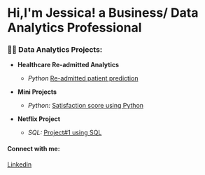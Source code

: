 # Hi,I'm Jessica! a Business/ Data Analytics Professional

### 👨‍💻 Data Analytics Projects:
 
- <b>Healthcare Re-admitted Analytics</b>
  - *Python* [Re-admitted patient prediction](https://github.com/eshentong/healthcare-readmission/tree/main)
  
- <b>Mini Projects</b>
  - *Python:* [Satisfaction score using Python](https://github.com/eshentong/satisfaction_data)

- <b>Netflix Project</b>
  - *SQL:* [Project#1 using SQL](https://github.com/eshentong/AnalyticsProject-1/tree/main)


 #### Connect with me:
[Linkedin](https://www.linkedin.com/in/jessica-tong-233350157/)

